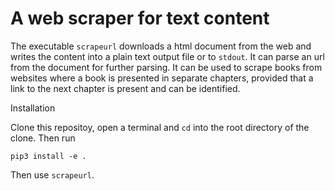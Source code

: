 A web scraper for text content
==============================

The executable `scrapeurl` downloads a html document from the web and
writes the content into a plain text output file or to `stdout`. It
can parse an url from the document for further parsing. It can be used
to scrape books from websites where a book is presented in separate
chapters, provided that a link to the next chapter is present and can
be identified.


Installation

Clone this repositoy, open a terminal and `cd` into the root directory
of the clone. Then run

	pip3 install -e .

Then use `scrapeurl`.
